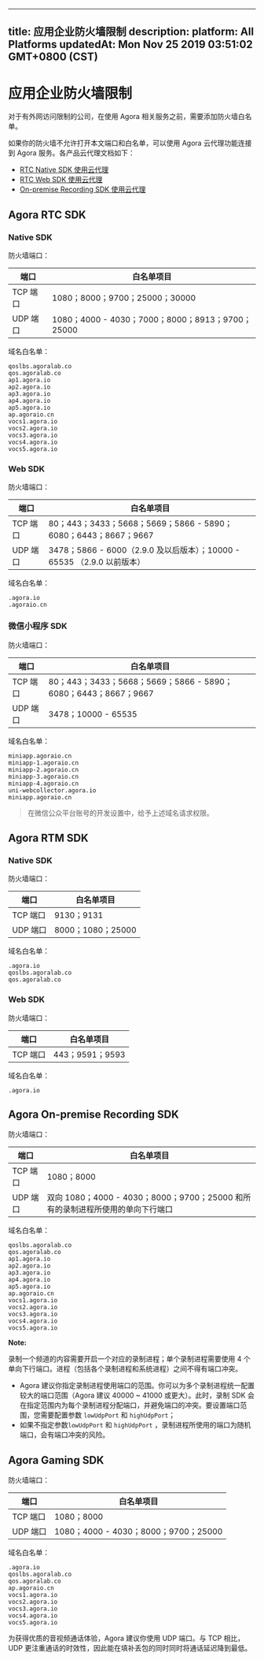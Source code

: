 
---
title: 应用企业防火墙限制
description: 
platform: All Platforms
updatedAt: Mon Nov 25 2019 03:51:02 GMT+0800 (CST)
---
# 应用企业防火墙限制
对于有外网访问限制的公司，在使用 Agora 相关服务之前，需要添加防火墙白名单。

如果你的防火墙不允许打开本文端口和白名单，可以使用 Agora 云代理功能连接到 Agora 服务。各产品云代理文档如下：

- [RTC Native SDK 使用云代理](../../cn/Agora%20Platform/cloudproxy_native.md)
- [RTC Web SDK 使用云代理](../../cn/Agora%20Platform/cloud_proxy_web.md)
- [On-premise Recording SDK 使用云代理](../../cn/Agora%20Platform/cloudproxy_recording.md)

## Agora RTC SDK

### Native SDK

防火墙端口：

| 端口 | 白名单项目                                       |
| ---------- | ------------------------------------------------ |
| TCP 端口   | 1080；8000；9700；25000；30000                   |
| UDP 端口   | 1080；4000 - 4030；7000；8000；8913；9700；25000 |

域名白名单：

```
qoslbs.agoralab.co
qos.agoralab.co
ap1.agora.io
ap2.agora.io
ap3.agora.io
ap4.agora.io
ap5.agora.io
ap.agoraio.cn
vocs1.agora.io
vocs2.agora.io
vocs3.agora.io
vocs4.agora.io
vocs5.agora.io
```

### Web SDK

防火墙端口：

| 端口  | 白名单项目                                                   |
| -------- | ------------------------------------------------------------ |
| TCP 端口 | 80；443；3433；5668；5669；5866 - 5890；6080；6443；8667；9667 |
| UDP 端口 | 3478；5866 - 6000（2.9.0 及以后版本）；10000 - 65535 （2.9.0 以前版本）              |


域名白名单：

```
.agora.io
.agoraio.cn
```

### 微信小程序 SDK

防火墙端口：

| 端口  | 白名单项目                                                   |
| -------- | ------------------------------------------------------------ |
| TCP 端口 | 80；443；3433；5668；5669；5866 - 5890；6080；6443；8667；9667 |
| UDP 端口 | 3478；10000 - 65535                                          |

域名白名单：

```
miniapp.agoraio.cn
miniapp-1.agoraio.cn
miniapp-2.agoraio.cn
miniapp-3.agoraio.cn
miniapp-4.agoraio.cn
uni-webcollector.agora.io
miniapp.agoraio.cn
```

> 在微信公众平台账号的开发设置中，给予上述域名请求权限。

## Agora RTM SDK

### Native SDK

防火墙端口：

|端口 | 白名单项目        |
| -------------- | ----------------- |
| TCP 端口       | 9130；9131        |
| UDP 端口       | 8000；1080；25000 |

域名白名单：

```
.agora.io
qoslbs.agoralab.co
qos.agoralab.co
```

### Web SDK

防火墙端口：

| 端口     | 白名单项目 |
| -------- | ---------- |
| TCP 端口 | 443；9591；9593        |

域名白名单：

```
.agora.io
```



## Agora On-premise Recording SDK

防火墙端口：

| 端口     | 白名单项目                                                   |
| -------- | ------------------------------------------------------------ |
| TCP 端口 | 1080；8000                                                   |
| UDP 端口 | 双向 1080；4000 - 4030；8000；9700；25000 和所有的录制进程所使用的单向下行端口 |

域名白名单：

```
qoslbs.agoralab.co
qos.agoralab.co
ap1.agora.io
ap2.agora.io
ap3.agora.io
ap4.agora.io
ap5.agora.io
ap.agoraio.cn
vocs1.agora.io
vocs2.agora.io
vocs3.agora.io
vocs4.agora.io
vocs5.agora.io
```

**Note:**

录制一个频道的内容需要开启一个对应的录制进程；单个录制进程需要使用 4 个单向下行端口。进程（包括各个录制进程和系统进程）之间不得有端口冲突。
- Agora 建议你指定录制进程使用端口的范围。你可以为多个录制进程统一配置较大的端口范围（Agora 建议 40000 ~ 41000 或更大）。此时，录制 SDK 会在指定范围内为每个录制进程分配端口，并避免端口的冲突。要设置端口范围，您需要配置参数 `lowUdpPort` 和 `highUdpPort`；
- 如果不指定参数`lowUdpPort` 和 `highUdpPort` ，录制进程所使用的端口为随机端口，会有端口冲突的风险。

## Agora Gaming SDK

防火墙端口：

| 端口     | 白名单项目                           |
| -------- | ------------------------------------ |
| TCP 端口 | 1080；8000                           |
| UDP 端口 | 1080；4000 - 4030；8000；9700；25000 |

域名白名单：

```
.agora.io
qoslbs.agoralab.co
qos.agoralab.co
ap.agoraio.cn
vocs1.agora.io
vocs2.agora.io
vocs3.agora.io
vocs4.agora.io
vocs5.agora.io
```

为获得优质的音视频通话体验，Agora 建议你使用 UDP 端口。与 TCP 相比，UDP 更注重通话的时效性，因此能在填补丢包的同时同时将通话延迟降到最低。
